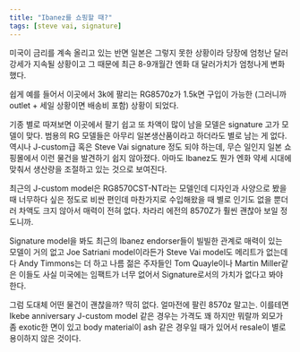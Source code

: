 ```yaml
---
title: "Ibanez를 쇼핑할 때?"
tags: [steve vai, signature]
---
```


미국이 금리를 계속 올리고 있는 반면 일본은 그렇지 못한 상황이라 당장에 엄청난 달러강세가 지속될 상황이고 그 때문에 최근 8-9개월간 엔화 대 달러가치가 엄청나게 변화했다.

쉽게 예를 들어서 이곳에서 3k에 팔리는 RG8570z가 1.5k면 구입이 가능한 (그러니까 outlet + 세일 상황이면 배송비 포함) 상황이 되었다. 

기종 별로 따져보면 이곳에서 팔기 쉽고 또 차액이 많이 남을 모델은 signature 고가 모델이 맞다. 범용의 RG 모델들은 아무리 일본생산품이라고 하더라도 별로 남는 게 없다. 역시나 J-custom급 혹은 Steve Vai signature 정도 되야 하는데, 무슨 일인지 일본 쇼핑몰에서 이런 물건을 발견하기 쉽지 않아졌다. 아마도 Ibanez도 뭔가 엔화 약세 시대에 맞춰서 생산량을 조절하고 있는 것으로 보여진다.

최근의 J-custom model은 RG8570CST-NT라는 모델인데 디자인과 사양으로 봤을 때 너무하다 싶은 정도로 비싼 편인데 마찬가지로 수입해왔을 때 별로 인기도 없을 뿐더러 차액도 크지 않아서 매력이 전혀 없다. 차라리 에전의 8570Z가 훨씬 괜찮아 보일 정도니까.

Signature model을 봐도 최근의 Ibanez endorser들이 빌빌한 관계로 매력이 있는 모델이 거의 없고 Joe Satriani model이라든가 Steve Vai model도 메리트가 없는데다 Andy Timmons는 더 하고 나름 젊은 주자들인 Tom Quayle이나 Martin Miller같은 이들도 사실 미국에는 임팩트가 너무 없어서 Signature로서의 가치가 없다고 봐야 한다.

그럼 도대체 어떤 물건이 괜찮을까? 딱히 없다. 얼마전에 팔린 8570z 말고는. 이를테면 Ikebe anniversary J-custom model 같은 경우는 가격도 꽤 하지만 뭐랄까 외모가 좀 exotic한 면이 있고 body material이 ash 같은 경우일 때가 있어서 resale이 별로 용이하지 않은 것이다.

